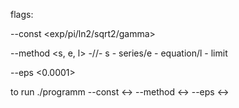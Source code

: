 flags: 

--const <exp/pi/ln2/sqrt2/gamma>


--method <s, e, l>  -//-  s - series/e - equation/l - limit


--eps <0.0001>

to run ./programm --const <-> --method <-> --eps <->
